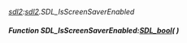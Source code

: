 _[sdl2](../../modules/sdl2/sdl2-module.md):[sdl2](../../modules/sdl2/sdl2-module.md).SDL\_IsScreenSaverEnabled_
##### Function SDL\_IsScreenSaverEnabled:[SDL_bool](../../modules/sdl2/sdl2-sdl_bool.md)(  )

